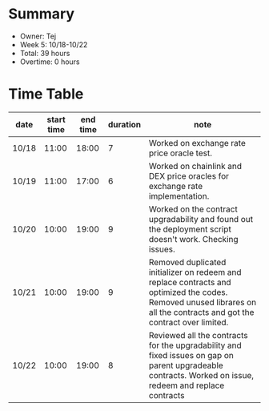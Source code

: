 # Summary
* Owner: Tej
* Week 5: 10/18-10/22
* Total: 39 hours
* Overtime: 0 hours

# Time Table
| date  | start time  | end time | duration  |  note |
|---|---|---|---|---|
| 10/18  | 11:00  | 18:00  | 7  | Worked on exchange rate price oracle test. |
| 10/19  | 11:00  | 17:00  | 6  | Worked on chainlink and DEX price oracles for exchange rate implementation. |
| 10/20  | 10:00  | 19:00  | 9  | Worked on the contract upgradability and found out the deployment script doesn't work. Checking issues. |
| 10/21  | 10:00  | 19:00  | 9  | Removed duplicated initializer on redeem and replace contracts and optimized the codes. Removed unused librares on all the contracts and got the contract over limited. |
| 10/22  | 10:00  | 19:00  | 8  | Reviewed all the contracts for the upgradability and fixed issues on gap on parent upgradeable contracts. Worked on issue, redeem and replace contracts |